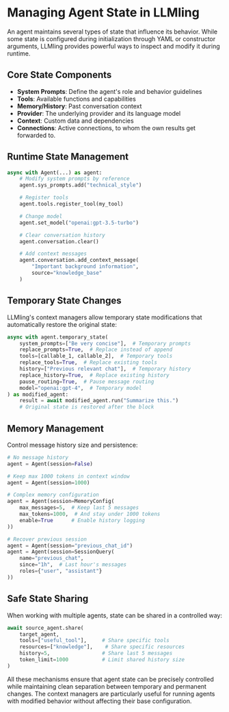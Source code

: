 # Managing Agent State in LLMling

An agent maintains several types of state that influence its behavior. While some state is configured during initialization through YAML or constructor arguments, LLMling provides powerful ways to inspect and modify it during runtime.

## Core State Components

- **System Prompts**: Define the agent's role and behavior guidelines
- **Tools**: Available functions and capabilities
- **Memory/History**: Past conversation context
- **Provider**: The underlying provider and its language model
- **Context**: Custom data and dependencies
- **Connections**: Active connections, to whom the own results get forwarded to.

## Runtime State Management

```python
async with Agent(...) as agent:
    # Modify system prompts by reference
    agent.sys_prompts.add("technical_style")

    # Register tools
    agent.tools.register_tool(my_tool)

    # Change model
    agent.set_model("openai:gpt-3.5-turbo")

    # Clear conversation history
    agent.conversation.clear()

    # Add context messages
    agent.conversation.add_context_message(
        "Important background information",
        source="knowledge_base"
    )
```

## Temporary State Changes

LLMling's context managers allow temporary state modifications that automatically restore the original state:

```python
async with agent.temporary_state(
    system_prompts=["Be very concise"],  # Temporary prompts
    replace_prompts=True,  # Replace instead of append
    tools=[callable_1, callable_2],  # Temporary tools
    replace_tools=True,  # Replace existing tools
    history=["Previous relevant chat"],  # Temporary history
    replace_history=True,  # Replace existing history
    pause_routing=True,  # Pause message routing
    model="openai:gpt-4",  # Temporary model
) as modified_agent:
    result = await modified_agent.run("Summarize this.")
    # Original state is restored after the block
```

## Memory Management

Control message history size and persistence:

```python
# No message history
agent = Agent(session=False)

# Keep max 1000 tokens in context window
agent = Agent(session=1000)

# Complex memory configuration
agent = Agent(session=MemoryConfig(
    max_messages=5,  # Keep last 5 messages
    max_tokens=1000,  # And stay under 1000 tokens
    enable=True      # Enable history logging
))

# Recover previous session
agent = Agent(session="previous_chat_id")
agent = Agent(session=SessionQuery(
    name="previous_chat",
    since="1h",  # Last hour's messages
    roles={"user", "assistant"}
))
```

## Safe State Sharing

When working with multiple agents, state can be shared in a controlled way:

```python
await source_agent.share(
    target_agent,
    tools=["useful_tool"],     # Share specific tools
    resources=["knowledge"],    # Share specific resources
    history=5,                 # Share last 5 messages
    token_limit=1000           # Limit shared history size
)
```

All these mechanisms ensure that agent state can be precisely controlled while maintaining clean separation between temporary and permanent changes. The context managers are particularly useful for running agents with modified behavior without affecting their base configuration.

